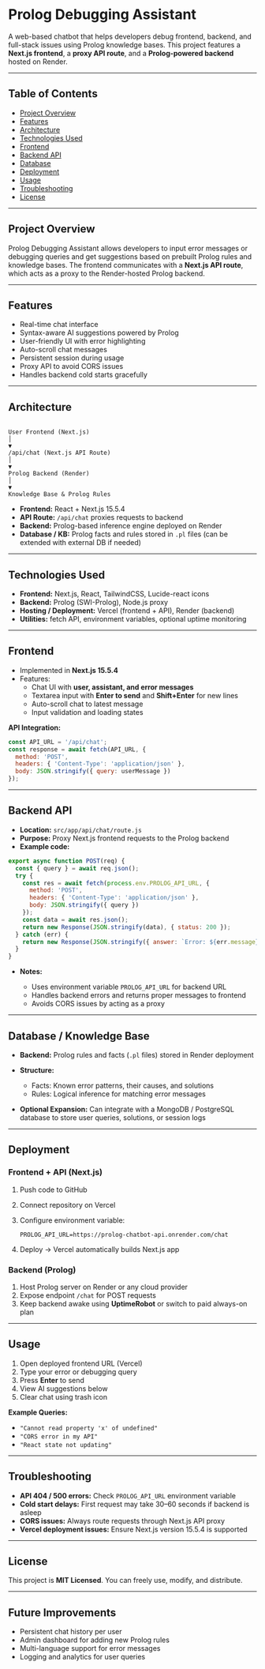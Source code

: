 # Prolog Debugging Assistant

A web-based chatbot that helps developers debug frontend, backend, and full-stack issues using Prolog knowledge bases. This project features a **Next.js frontend**, a **proxy API route**, and a **Prolog-powered backend** hosted on Render.  

---

## Table of Contents
- [Project Overview](#project-overview)
- [Features](#features)
- [Architecture](#architecture)
- [Technologies Used](#technologies-used)
- [Frontend](#frontend)
- [Backend API](#backend-api)
- [Database](#database)
- [Deployment](#deployment)
- [Usage](#usage)
- [Troubleshooting](#troubleshooting)
- [License](#license)

---

## Project Overview

Prolog Debugging Assistant allows developers to input error messages or debugging queries and get suggestions based on prebuilt Prolog rules and knowledge bases. The frontend communicates with a **Next.js API route**, which acts as a proxy to the Render-hosted Prolog backend.

---

## Features

- Real-time chat interface
- Syntax-aware AI suggestions powered by Prolog
- User-friendly UI with error highlighting
- Auto-scroll chat messages
- Persistent session during usage
- Proxy API to avoid CORS issues
- Handles backend cold starts gracefully

---

## Architecture

```

User Frontend (Next.js)
│
▼
/api/chat (Next.js API Route)
│
▼
Prolog Backend (Render)
│
▼
Knowledge Base & Prolog Rules

````

- **Frontend:** React + Next.js 15.5.4  
- **API Route:** `/api/chat` proxies requests to backend  
- **Backend:** Prolog-based inference engine deployed on Render  
- **Database / KB:** Prolog facts and rules stored in `.pl` files (can be extended with external DB if needed)  

---

## Technologies Used

- **Frontend:** Next.js, React, TailwindCSS, Lucide-react icons
- **Backend:** Prolog (SWI-Prolog), Node.js proxy
- **Hosting / Deployment:** Vercel (frontend + API), Render (backend)
- **Utilities:** fetch API, environment variables, optional uptime monitoring

---

## Frontend

- Implemented in **Next.js 15.5.4**  
- Features:
  - Chat UI with **user, assistant, and error messages**
  - Textarea input with **Enter to send** and **Shift+Enter** for new lines
  - Auto-scroll chat to latest message
  - Input validation and loading states

**API Integration:**

```javascript
const API_URL = '/api/chat';
const response = await fetch(API_URL, {
  method: 'POST',
  headers: { 'Content-Type': 'application/json' },
  body: JSON.stringify({ query: userMessage })
});
````

---

## Backend API

* **Location:** `src/app/api/chat/route.js`
* **Purpose:** Proxy Next.js frontend requests to the Prolog backend
* **Example code:**

```javascript
export async function POST(req) {
  const { query } = await req.json();
  try {
    const res = await fetch(process.env.PROLOG_API_URL, {
      method: 'POST',
      headers: { 'Content-Type': 'application/json' },
      body: JSON.stringify({ query })
    });
    const data = await res.json();
    return new Response(JSON.stringify(data), { status: 200 });
  } catch (err) {
    return new Response(JSON.stringify({ answer: `Error: ${err.message}` }), { status: 500 });
  }
}
```

* **Notes:**

  * Uses environment variable `PROLOG_API_URL` for backend URL
  * Handles backend errors and returns proper messages to frontend
  * Avoids CORS issues by acting as a proxy

---

## Database / Knowledge Base

* **Backend:** Prolog rules and facts (`.pl` files) stored in Render deployment
* **Structure:**

  * Facts: Known error patterns, their causes, and solutions
  * Rules: Logical inference for matching error messages
* **Optional Expansion:** Can integrate with a MongoDB / PostgreSQL database to store user queries, solutions, or session logs

---

## Deployment

### Frontend + API (Next.js)

1. Push code to GitHub
2. Connect repository on Vercel
3. Configure environment variable:

   ```
   PROLOG_API_URL=https://prolog-chatbot-api.onrender.com/chat
   ```
4. Deploy → Vercel automatically builds Next.js app

### Backend (Prolog)

1. Host Prolog server on Render or any cloud provider
2. Expose endpoint `/chat` for POST requests
3. Keep backend awake using **UptimeRobot** or switch to paid always-on plan

---

## Usage

1. Open deployed frontend URL (Vercel)
2. Type your error or debugging query
3. Press **Enter** to send
4. View AI suggestions below
5. Clear chat using trash icon

**Example Queries:**

* `"Cannot read property 'x' of undefined"`
* `"CORS error in my API"`
* `"React state not updating"`

---

## Troubleshooting

* **API 404 / 500 errors:** Check `PROLOG_API_URL` environment variable
* **Cold start delays:** First request may take 30–60 seconds if backend is asleep
* **CORS issues:** Always route requests through Next.js API proxy
* **Vercel deployment issues:** Ensure Next.js version 15.5.4 is supported

---

## License

This project is **MIT Licensed**. You can freely use, modify, and distribute.

---

## Future Improvements

* Persistent chat history per user
* Admin dashboard for adding new Prolog rules
* Multi-language support for error messages
* Logging and analytics for user queries

```
